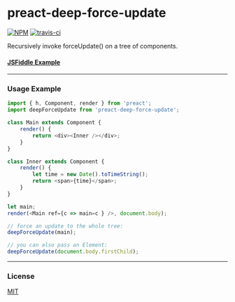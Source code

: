 # preact-deep-force-update

[![NPM](http://img.shields.io/npm/v/preact-deep-force-update.svg)](https://www.npmjs.com/package/preact-deep-force-update)
[![travis-ci](https://travis-ci.org/developit/preact-deep-force-update.svg)](https://travis-ci.org/developit/preact-deep-force-update)

Recursively invoke forceUpdate() on a tree of components.

#### [JSFiddle Example](https://jsfiddle.net/developit/642ctu04/)


---


### Usage Example

```js
import { h, Component, render } from 'preact';
import deepForceUpdate from 'preact-deep-force-update';

class Main extends Component {
	render() {
		return <div><Inner /></div>;
	}
}

class Inner extends Component {
	render() {
		let time = new Date().toTimeString();
		return <span>{time}</span>;
	}
}

let main;
render(<Main ref={c => main=c } />, document.body);

// force an update to the whole tree:
deepForceUpdate(main);

// you can also pass an Element:
deepForceUpdate(document.body.firstChild);
```


---


### License

[MIT]


[Preact]: https://github.com/developit/preact
[MIT]: http://choosealicense.com/licenses/mit/
